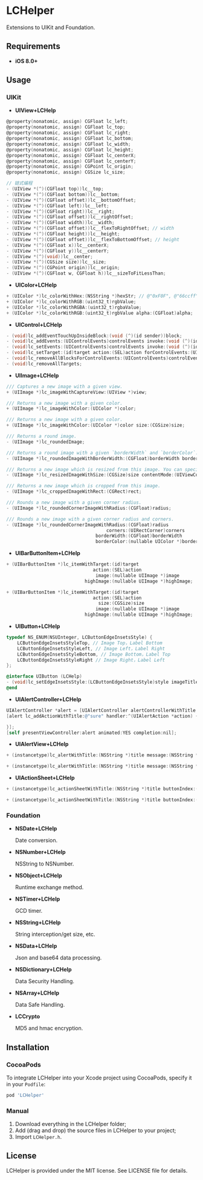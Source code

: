 

# LCHelper

Extensions to UIKit and Foundation.

## Requirements

- **iOS 8.0+**

## Usage

### UIKit

- **UIView+LCHelp**

```objective-c
@property(nonatomic, assign) CGFloat lc_left;
@property(nonatomic, assign) CGFloat lc_top;
@property(nonatomic, assign) CGFloat lc_right;
@property(nonatomic, assign) CGFloat lc_bottom;
@property(nonatomic, assign) CGFloat lc_width;
@property(nonatomic, assign) CGFloat lc_height;
@property(nonatomic, assign) CGFloat lc_centerX;
@property(nonatomic, assign) CGFloat lc_centerY;
@property(nonatomic, assign) CGPoint lc_origin;
@property(nonatomic, assign) CGSize lc_size;

// 链式编程
- (UIView *(^)(CGFloat top))lc__top;
- (UIView *(^)(CGFloat bottom))lc__bottom;
- (UIView *(^)(CGFloat offset))lc__bottomOffset;
- (UIView *(^)(CGFloat left))lc__left;
- (UIView *(^)(CGFloat right))lc__right;
- (UIView *(^)(CGFloat offset))lc__rightOffset;
- (UIView *(^)(CGFloat width))lc__width;
- (UIView *(^)(CGFloat offset))lc__flexToRightOffset; // width
- (UIView *(^)(CGFloat height))lc__height;
- (UIView *(^)(CGFloat offset))lc__flexToBottomOffset; // height
- (UIView *(^)(CGFloat x))lc__centerX;
- (UIView *(^)(CGFloat y))lc__centerY;
- (UIView *(^)(void))lc__center;
- (UIView *(^)(CGSize size))lc__size;
- (UIView *(^)(CGPoint origin))lc__origin;
- (UIView *(^)(CGFloat w, CGFloat h))lc__sizeToFitLessThan;
```

- **UIColor+LCHelp**

```objective-c
+ (UIColor *)lc_colorWithHex:(NSString *)hexStr; // @"0xF0F", @"66ccff", @"#66CCFF88"
+ (UIColor *)lc_colorWithRGB:(uint32_t)rgbValue;
+ (UIColor *)lc_colorWithRGBA:(uint32_t)rgbaValue;
+ (UIColor *)lc_colorWithRGB:(uint32_t)rgbValue alpha:(CGFloat)alpha;
```

- **UIControl+LCHelp**

```objective-c
- (void)lc_addEventTouchUpInsideBlock:(void (^)(id sender))block;
- (void)lc_addEvents:(UIControlEvents)controlEvents invoke:(void (^)(id sender))block;
- (void)lc_setEvents:(UIControlEvents)controlEvents invoke:(void (^)(id sender))block;
- (void)lc_setTarget:(id)target action:(SEL)action forControlEvents:(UIControlEvents)controlEvents;
- (void)lc_removeAllBlocksForControlEvents:(UIControlEvents)controlEvents;
- (void)lc_removeAllTargets;
```

- **UIImage+LCHelp**

```objective-c
/// Captures a new image with a given view.
+ (UIImage *)lc_imageWithCaptureView:(UIView *)view;

/// Returns a new image with a given color.
+ (UIImage *)lc_imageWithColor:(UIColor *)color;

/// Returns a new image with a given color.
+ (UIImage *)lc_imageWithColor:(UIColor *)color size:(CGSize)size;

/// Returns a round image.
- (UIImage *)lc_roundedImage;

/// Returns a round image with a given `borderWidth` and `borderColor`.
- (UIImage *)lc_roundedImageWithBorderWidth:(CGFloat)borderWidth borderColor:(nullable UIColor *)borderColor;

/// Returns a new image which is resized from this image. You can specify a larger or smaller size than the image size. The image content will be changed with the scale mode.
- (UIImage *)lc_resizedImageWithSize:(CGSize)size contentMode:(UIViewContentMode)contentMode;

/// Returns a new image which is cropped from this image.
- (UIImage *)lc_croppedImageWithRect:(CGRect)rect;

/// Rounds a new image with a given corner radius.
- (UIImage *)lc_roundedCornerImageWithRadius:(CGFloat)radius;

/// Rounds a new image with a given corner radius and corners.
- (UIImage *)lc_roundedCornerImageWithRadius:(CGFloat)radius
                                     corners:(UIRectCorner)corners
                                 borderWidth:(CGFloat)borderWidth
                                 borderColor:(nullable UIColor *)borderColor;
```

- **UIBarButtonItem+LCHelp**

```objective-c
+ (UIBarButtonItem *)lc_itemWithTarget:(id)target
                                action:(SEL)action
                                 image:(nullable UIImage *)image
                             highImage:(nullable UIImage *)highImage;

+ (UIBarButtonItem *)lc_itemWithTarget:(id)target
                                action:(SEL)action
                                  size:(CGSize)size
                                 image:(nullable UIImage *)image
                             highImage:(nullable UIImage *)highImage;
```

- **UIButton+LCHelp**

```objective-c
typedef NS_ENUM(NSUInteger, LCButtonEdgeInsetsStyle) {
    LCButtonEdgeInsetsStyleTop, // Image Top，Label Bottom
    LCButtonEdgeInsetsStyleLeft, // Image Left，Label Right
    LCButtonEdgeInsetsStyleBottom, // Image Bottom，Label Top
    LCButtonEdgeInsetsStyleRight // Image Right，Label Left
};

@interface UIButton (LCHelp)
- (void)lc_setEdgeInsetsStyle:(LCButtonEdgeInsetsStyle)style imageTitleSpace:(CGFloat)space;
@end
```

- **UIAlertController+LCHelp**

```objective-c
UIAlertController *alert = [UIAlertController alertControllerWithTitle:@"alert" message:nil preferredStyle:(UIAlertControllerStyleAlert)];
[alert lc_addActionWithTitle:@"sure" handler:^(UIAlertAction *action) {

}];
[self presentViewController:alert animated:YES completion:nil];
```

- **UIAlertView+LCHelp**

```objective-c
+ (instancetype)lc_alertWithTitle:(NSString *)title message:(NSString *)message buttonIndex:(void (^)(NSInteger index))buttonIndex buttonTitles:(NSString *)buttonTitles, ... NS_REQUIRES_NIL_TERMINATION;

+ (instancetype)lc_alertWithTitle:(NSString *)title message:(NSString *)message buttonIndex:(void (^)(NSInteger index))buttonIndex cancelButtonTitle:(NSString *)cancelButtonTitle otherButtonTitles:(NSString *)otherButtonTitles, ... NS_REQUIRES_NIL_TERMINATION;
```

- **UIActionSheet+LCHelp**

```objective-c
+ (instancetype)lc_actionSheetWithTitle:(NSString *)title buttonIndex:(void (^)(NSInteger index))buttonIndex cancelButtonTitle:(NSString *)cancelButtonTitle otherButtonTitles:(NSString *)otherButtonTitles, ... NS_REQUIRES_NIL_TERMINATION;

+ (instancetype)lc_actionSheetWithTitle:(NSString *)title buttonIndex:(void (^)(NSInteger index))buttonIndex cancelButtonTitle:(NSString *)cancelButtonTitle destructiveButtonTitle:(NSString *)destructiveButtonTitle otherButtonTitles:(NSString *)otherButtonTitles, ... NS_REQUIRES_NIL_TERMINATION;
```

### Foundation

- **NSDate+LCHelp** 

  Date conversion.

- **NSNumber+LCHelp**

  NSString to NSNumber.

- **NSObject+LCHelp**

  Runtime exchange method.

- **NSTimer+LCHelp**

  GCD timer.

- **NSString+LCHelp**

  String interception/get size, etc.

- **NSData+LCHelp**

  Json and base64 data processing.

- **NSDictionary+LCHelp**

  Data Security Handling.

- **NSArray+LCHelp**

  Data Safe Handling.

- **LCCrypto**

  MD5 and hmac encryption.

## Installation

### CocoaPods

To integrate LCHelper into your Xcode project using CocoaPods, specify it in your `Podfile`:

```ruby
pod 'LCHelper'
```

### Manual

1. Download everything in the LCHelper folder;
2. Add (drag and drop) the source files in LCHelper to your project;
3. Import `LCHelper.h`.

## License

LCHelper is provided under the MIT license. See LICENSE file for details.